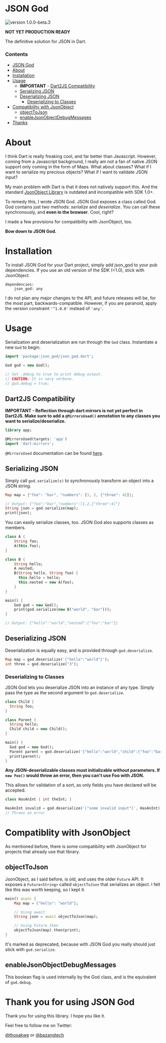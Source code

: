 # JSON God

![version 1.0.0-beta.3](https://img.shields.io/badge/version-1.0.0--beta.3-blue.svg)

**NOT YET PRODUCTION READY**

The definitive solution for JSON in Dart.

### Contents

*   [JSON God](#json-god)
*   [About](#about)
*   [Installation](#installation)
*   [Usage](#usage)
    *   **IMPORTANT** - [Dart2JS Compatibility](#dart2js-compatibility)
    *   [Serializing JSON](#serializing-json)
    *   [Deserializing JSON](#deserializing-json)
        *   [Deserializing to Classes](#deserializing-to-classes)
*   [Compatibility with JsonObject](#compatiblity-with-jsonobject)
    *   [objectToJson](#objecttojson)
    *   [enableJsonObjectDebugMessages](#enablejsonobjectdebugmessages)
*   [Thanks](#thank-you-for-using-jsongod)

# About

I think Dart is really freaking cool, and far better than Javascript. However, coming
from a Javascript background, I really am not a fan of native JSON support only
coming in the form of Maps. What about classes? What if I want to serialize my
precious objects? What if I want to validate JSON input?

My main problem with Dart is that it does not natively support this. And the
standard [JsonObject Library](https://github.com/chrisbu/dartwatch-JsonObject)
is outdated and incompatible with SDK 1.0+.

To remedy this, I wrote JSON God. JSON God exposes a class called God.
God contains just two methods: *serialize* and *deserialize*. You can call these
synchronously, and **even in the browser**. Cool, right?

I made a few provisions for compatibility with JsonObject, too.

**Bow down to JSON God.**

# Installation

To install JSON God for your Dart project, simply add json_god to your
pub dependencies. If you use an old version of the SDK (<1.0), stick with
JsonObject.

    dependencies:
        json_god: any

I do not plan any major changes to the API, and future releases will be, for the
most part, backwards-compatible. However, if you are paranoid, apply the version
constraint `'^1.0.0'` instead of `'any'`.

# Usage

Serialization and deserialization are run through the `God` class. Instantiate a new
`God` to begin.

```dart
import 'package:json_god/json_god.dart';

God god = new God();

// Set .debug to true to print debug output.
// CAUTION: It is very verbose.
// god.debug = true;
```

## Dart2JS Compatibility
**IMPORTANT - Reflection through dart:mirrors is not yet perfect in Dart2JS. Make sure
to add a `@MirrorsUsed()` annotation to any classes you want to serialize/deserialize.**

```dart
library app;

@MirrorsUsed(targets: 'app')
import 'dart:mirrors';
```

`@MirrorsUsed` documentation can be found [here](https://api.dartlang.org/1.14.2/dart-mirrors/MirrorsUsed-class.html).

## Serializing JSON

Simply call `god.serialize(x)` to synchronously transform an object into a JSON
string.
```dart
Map map = {"foo": "bar", "numbers": [1, 2, {"three": 4}]};

// Output: {"foo":"bar","numbers":[1,2,{"three":4]"}
String json = god.serialize(map);
print(json);
```

You can easily serialize classes, too. JSON God also supports classes as members.
```dart
class A {
    String foo;
    A(this.foo);
}

class B {
    String hello;
    A nested;
    B(String hello, String foo) {
      this.hello = hello;
      this.nested = new A(foo);
    }
}

main() {
    God god = new God();
    print(god.serialize(new B("world", "bar")));
}

// Output: {"hello":"world","nested":{"foo":"bar"}}
```

## Deserializing JSON

Deserialization is equally easy, and is provided through `god.deserialize`.
```dart
Map map = god.deserialize('{"hello":"world"}');
int three = god.deserialize("3");
```

### Deserializing to Classes

JSON God lets you deserialize JSON into an instance of any type. Simply pass the
type as the second argument to `god.deserialize`.

```dart
class Child {
  String foo;
}

class Parent {
  String hello;
  Child child = new Child();
}

main() {
  God god = new God();
  Parent parent = god.deserialize('{"hello":"world","child":{"foo":"bar"}}', Parent);
  print(parent);
}
```

**Any JSON-deserializable classes must initializable without parameters.
If `new Foo()` would throw an error, then you can't use Foo with JSON.**

This allows for validation of a sort, as only fields you have declared will be
accepted.

```dart
class HasAnInt { int theInt; }

HasAnInt invalid = god.deserialize('["some invalid input"]', HasAnInt);
// Throws an error
```

# Compatiblity with JsonObject

As mentioned before, there is some compatibility with JsonObject for projects that
already use that library.

## objectToJson

JsonObject, as I said before, is old, and uses the older `Future` API. It exposes
a `Future<String>` called `objectToJson` that serializes an object. I felt like this
was worth keeping, so I kept it.

```dart
main() async {
    Map map = {"hello": "world"};

    // Using await
    String json = await objectToJson(map);

    // Using Future.then
    objectToJson(map).then(print);
}
```

It's marked as deprecated, because with JSON God you really should just stick with
`god.serialize`.

## enableJsonObjectDebugMessages

This boolean flag is used internally by the God class, and is the equivalent of
`god.debug`.

# Thank you for using JSON God

Thank you for using this library. I hope you like it.

Feel free to follow me on Twitter:

[@thosakwe](http://twitter.com/thosakwe)
or
[@bazangtech](http://twitter.com/bazangtech)